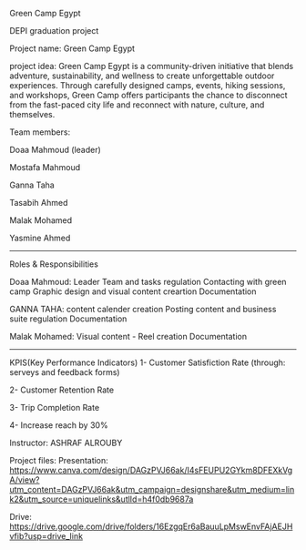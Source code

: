  Green Camp Egypt


DEPI graduation project

Project name: Green Camp Egypt

project idea: Green Camp Egypt is a community-driven initiative that
blends adventure, sustainability, and wellness to create
unforgettable outdoor experiences. Through carefully
designed camps, events, hiking sessions, and workshops,
Green Camp offers participants the chance to disconnect
from the fast-paced city life and reconnect with nature,
culture, and themselves.

 
Team members:

Doaa Mahmoud  (leader)

Mostafa Mahmoud

Ganna Taha

Tasabih Ahmed

Malak Mohamed

Yasmine Ahmed



------------------------------------------------------------


Roles & Responsibilities 

Doaa Mahmoud:  Leader
Team and tasks regulation
Contacting with green camp
Graphic design and visual
content creartion 
Documentation


GANNA TAHA: 
content calender creation 
Posting content and
business suite regulation
Documentation


Malak Mohamed:
Visual content - Reel
creation
Documentation




------------------------------------------------------------



KPIS(Key Performance Indicators)
1- Customer Satisfiction Rate (through: serveys and feedback forms)

2- Customer Retention Rate

3- Trip Completion Rate

4- Increase reach by 30%



Instructor: ASHRAF ALROUBY

Project files:
Presentation: 
https://www.canva.com/design/DAGzPVJ66ak/I4sFEUPU2GYkm8DFEXkVgA/view?utm_content=DAGzPVJ66ak&utm_campaign=designshare&utm_medium=link2&utm_source=uniquelinks&utlId=h4f0db9687a

Drive:
https://drive.google.com/drive/folders/16EzgqEr6aBauuLpMswEnvFAjAEJHvfib?usp=drive_link 



